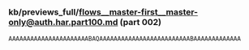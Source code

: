 ### kb/previews_full/flows__master-first__master-only@auth.har.part100.md (part 002)

```md
AAAAAAAAAAAAAAAAAAAAAABAQAAAAAAAAAAAAAAAAAAAAAAAAABAAAAAAAAAAAAA
```

```
